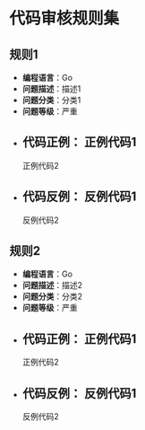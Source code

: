 # 代码审核规则集

<!-- 
  填写指南：
  1. 每个规则以 "## 规则名称" 开头，下方包含固定字段
  2. 所有字段为必填项，代码示例至少各提供1个
  3. 同一类型的多个示例（如多个正例）使用 `---` 分隔
  4. 填写完成后可删除本注释块（不影响解析）

  字段说明：
  - 规则名称：简洁描述规则核心（如"循环中对象复用"）
  - 编程语言：填写单种语言（如Go、Java、Python，仅支持一种）
  - 问题描述：说明问题表现和影响（如"未关闭文件句柄导致资源泄漏"）
  - 问题分类：从以下选项选择：
    代码格式、边界条件、类型安全、资源泄漏、错误处理、
    性能问题、安全问题、硬编码问题、可读性问题、代码设计问题、
    代码逻辑问题、拼写错误、测试规范
  - 问题等级：从以下选项选择：
    Critical issues（必须修复，影响功能/安全）、
    Needs to improve（需要优化，不影响核心功能）、
    Nice to have（建议优化，仅提升体验）
  - 代码正例：正确写法，多个示例使用 `---` 分隔
  - 代码反例：错误写法，多个示例使用 `---` 分隔
-->


## 规则1
- **编程语言**：Go
- **问题描述**：描述1
- **问题分类**：分类1
- **问题等级**：严重
- **代码正例**：
  正例代码1
    ---
  正例代码2
- **代码反例**：
  反例代码1
    ---
  反例代码2

## 规则2
- **编程语言**：Go
- **问题描述**：描述2
- **问题分类**：分类2
- **问题等级**：严重
- **代码正例**：
  正例代码1
    ---
  正例代码2
- **代码反例**：
  反例代码1
    ---
  反例代码2
